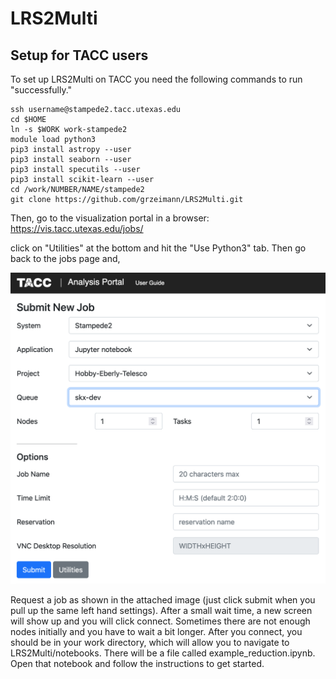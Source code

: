 # LRS2Multi

## Setup for TACC users
To set up LRS2Multi on TACC you need the following commands to run "successfully."
```
ssh username@stampede2.tacc.utexas.edu
cd $HOME
ln -s $WORK work-stampede2
module load python3
pip3 install astropy --user
pip3 install seaborn --user
pip3 install specutils --user
pip3 install scikit-learn --user
cd /work/NUMBER/NAME/stampede2
git clone https://github.com/grzeimann/LRS2Multi.git
```
Then, go to the visualization portal in a browser: https://vis.tacc.utexas.edu/jobs/

click on "Utilities" at the bottom and hit the "Use Python3" tab.  Then go back to the jobs page and,

<p align="center">
  <img src="TACC_VIZ_portal.png" width="650"/>
</p>

Request a job as shown in the attached image (just click submit when you pull up the same left hand settings). After a small wait time, a new screen will show up and you will click connect.  Sometimes there are not enough nodes initially and you have to wait a bit longer. After you connect, you should be in your work directory, which will allow you to navigate to LRS2Multi/notebooks.  There will be a file called example_reduction.ipynb.  Open that notebook and follow the instructions to get started.
